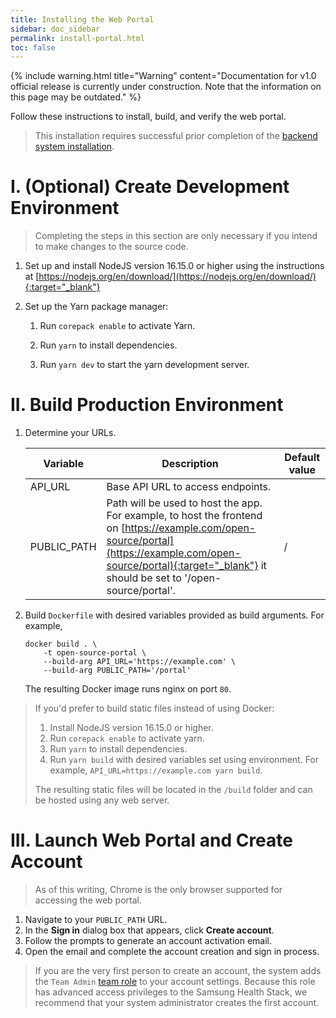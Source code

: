 ```yaml
---
title: Installing the Web Portal
sidebar: doc_sidebar
permalink: install-portal.html
toc: false
---
```


{% include warning.html title="Warning" content="Documentation for v1.0 official release is currently under construction. Note that the information on this page may be outdated." %}

Follow these instructions to install, build, and verify the web portal.

> This installation requires successful prior completion of the [backend system installation](install-backend.md).

# I. (Optional) Create Development Environment

>  Completing the steps in this section are only necessary if you intend to make changes to the source code.

1. Set up and install NodeJS version 16.15.0 or higher using the instructions at [https://nodejs.org/en/download/](https://nodejs.org/en/download/){:target="_blank"}

2. Set up the Yarn package manager:
   1. Run `corepack enable` to activate Yarn.

   2. Run `yarn` to install dependencies.

   3. Run `yarn dev` to start the yarn development server.


# II. Build Production Environment

1. Determine your URLs.
   
   | Variable    | Description                                                                                                                                                                                                           | Default value |
   | ----------- | --------------------------------------------------------------------------------------------------------------------------------------------------------------------------------------------------------------------- | ------------- |
   | API_URL     | Base API URL to access endpoints.                                                                                                                                                                                     |               |
   | PUBLIC_PATH | Path will be used to host the app. For example, to host the frontend on [https://example.com/open-source/portal](https://example.com/open-source/portal){:target="_blank"} it should be set to '/open-source/portal'. | /             |

2. Build `Dockerfile` with desired variables provided as build arguments. For example,
   ```
   docker build . \
       -t open-source-portal \
       --build-arg API_URL='https://example.com' \
       --build-arg PUBLIC_PATH='/portal'
   ```
   The resulting Docker image runs nginx on port `80`.

> If you'd prefer to build static files instead of using Docker:
> 
> 1. Install NodeJS version 16.15.0 or higher.
> 2. Run `corepack enable` to activate yarn.
> 3. Run `yarn` to install dependencies.
> 4. Run `yarn build` with desired variables set using environment. For example, `API_URL=https://example.com yarn build`.
> 
> The resulting static files will be located in the `/build` folder and can be hosted using any web server.

# III. Launch Web Portal and Create Account
> As of this writing, Chrome is the only browser supported for accessing the web portal.

1. Navigate to your `PUBLIC_PATH` URL.
2. In the **Sign in** dialog box that appears, click **Create account**.
3. Follow the prompts to generate an account activation email.
4. Open the email and complete the account creation and sign in process.

>  If you are the very first person to create an account, the system adds the `Team Admin` [team role](../../portal-guide/study-management/role-based-access-control.md) to your account settings. Because this role has advanced access privileges to the Samsung Health Stack, we recommend that your system administrator creates the first account.

<!-- The system adds the `Team Member` team role to the account settings of all subsequent accounts upon creation. -->

